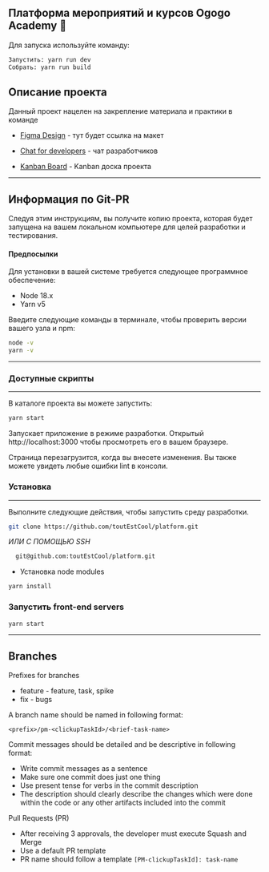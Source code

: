 ## Платформа мероприятий и курсов Ogogo Academy :paw_prints:

Для запуска используйте команду:

```bash
Запустить: yarn run dev
Собрать: yarn run build
```

## Описание проекта

Данный проект нацелен на закрепление материала и практики в команде

- [Figma Design](https://figma.com) - тут будет ссылка на макет
- [Chat for developers](https://chat.com) - чат разработчиков

- [Kanban Board](https://github.com/vercel/next.js/) - Kanban доска проекта
---
## Информация по Git-PR
Следуя этим инструкциям, вы получите копию проекта, которая будет запущена на вашем локальном компьютере для целей разработки и тестирования.

#### Предпосылки
Для установки в вашей системе требуется следующее программное обеспечение:
- Node 18.x
- Yarn v5

Введите следующие команды в терминале, чтобы проверить версии вашего узла и npm:

```bash
node -v
yarn -v
```
---
### Доступные скрипты
---
В каталоге проекта вы можете запустить:
```bash
yarn start
```
Запускает приложение в режиме разработки.
Открытый http://localhost:3000 чтобы просмотреть его в вашем браузере.

Страница перезагрузится, когда вы внесете изменения.
Вы также можете увидеть любые ошибки lint в консоли.

### Установка
---
Выполните следующие действия, чтобы запустить среду разработки.

```bash
git clone https://github.com/toutEstCool/platform.git
```
_ИЛИ С ПОМОЩЬЮ SSH_
```bash
  git@github.com:toutEstCool/platform.git
  ```
- Установка node modules
```bash
yarn install
 ```
### Запустить front-end servers
```bash
yarn start
```
---

## Branches

Prefixes for branches
* feature - feature, task, spike
* fix - bugs

A branch name should be named in following format:

`<prefix>/pm-<clickupTaskId>/<brief-task-name>`

Commit messages should be detailed and be descriptive in following format:

- Write commit messages as a sentence
- Make sure one commit does just one thing
- Use present tense for verbs in the commit description
- The description should clearly describe the changes which were done within the code or any other artifacts included into the commit

Pull Requests (PR)
- After receiving 3 approvals, the developer must execute Squash and Merge
- Use a default PR template
- PR name should follow a template `[PM-clickupTaskId]: task-name`